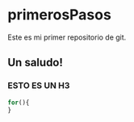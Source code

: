 # primerosPasos
Este es mi primer repositorio de git.

<h2>Un saludo!</h2>

### ESTO ES UN H3

```javascript
for(){
}
```
